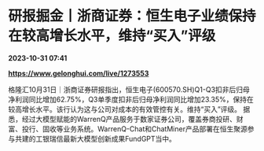 # 研报掘金丨浙商证券：恒生电子业绩保持在较高增长水平，维持“买入”评级

**2023-10-31 07:41**

**https://www.gelonghui.com/live/1273553**

格隆汇10月31日｜浙商证券研报指出，恒生电子(600570.SH)Q1-Q3扣非后归母净利润同比增加62.75%，Q3单季度扣非后归母净利润同比增加23.35%，保持在较高增长水平。该行认为这与公司对成本的有效管控有关。维持“买入”评级。 据悉，经过大模型赋能的WarrenQ产品服务于数家证券公司，覆盖券商投研、财富、投行、固收等业务系统。WarrenQ-Chat和ChatMiner产品部署在恒生聚源参与共建的工银瑞信最新大模型创新成果FundGPT当中。